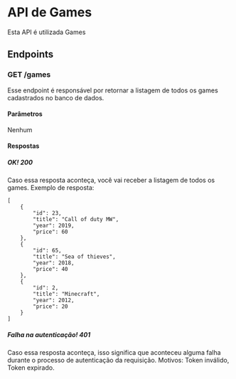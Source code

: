 # API de Games

Esta API é utilizada Games

## Endpoints
### GET /games
Esse endpoint é responsável por retornar a listagem de todos os games cadastrados no banco de dados.
#### Parâmetros
Nenhum
#### Respostas
##### OK! 200
Caso essa resposta aconteça, você vai receber a listagem de todos os games.
Exemplo de resposta:
````
[
	{
		"id": 23,
		"title": "Call of duty MW",
		"year": 2019,
		"price": 60
	},
	{
		"id": 65,
		"title": "Sea of thieves",
		"year": 2018,
		"price": 40
	},
	{
		"id": 2,
		"title": "Minecraft",
		"year": 2012,
		"price": 20
	}
]
````
##### Falha na autenticação! 401
Caso essa resposta aconteça, isso significa que aconteceu alguma falha durante o processo de autenticação da requisição. Motivos: Token inválido, Token expirado.
 
